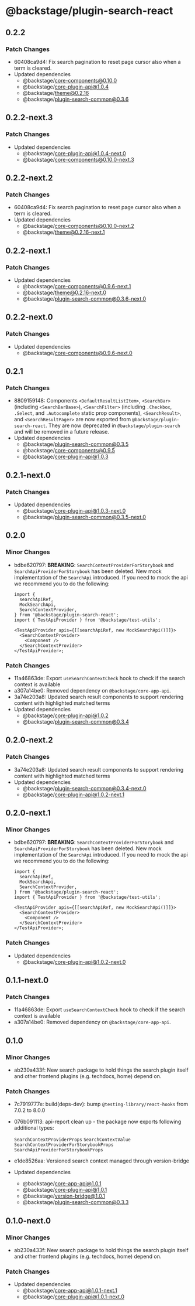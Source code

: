 # @backstage/plugin-search-react

## 0.2.2

### Patch Changes

- 60408ca9d4: Fix search pagination to reset page cursor also when a term is cleared.
- Updated dependencies
  - @backstage/core-components@0.10.0
  - @backstage/core-plugin-api@1.0.4
  - @backstage/theme@0.2.16
  - @backstage/plugin-search-common@0.3.6

## 0.2.2-next.3

### Patch Changes

- Updated dependencies
  - @backstage/core-plugin-api@1.0.4-next.0
  - @backstage/core-components@0.10.0-next.3

## 0.2.2-next.2

### Patch Changes

- 60408ca9d4: Fix search pagination to reset page cursor also when a term is cleared.
- Updated dependencies
  - @backstage/core-components@0.10.0-next.2
  - @backstage/theme@0.2.16-next.1

## 0.2.2-next.1

### Patch Changes

- Updated dependencies
  - @backstage/core-components@0.9.6-next.1
  - @backstage/theme@0.2.16-next.0
  - @backstage/plugin-search-common@0.3.6-next.0

## 0.2.2-next.0

### Patch Changes

- Updated dependencies
  - @backstage/core-components@0.9.6-next.0

## 0.2.1

### Patch Changes

- 8809159148: Components `<DefaultResultListItem>`, `<SearchBar>` (including `<SearchBarBase>`), `<SearchFilter>` (including `.Checkbox`, `.Select`, and `.Autocomplete` static prop components), `<SearchResult>`, and `<SearchResultPager>` are now exported from `@backstage/plugin-search-react`. They are now deprecated in `@backstage/plugin-search` and will be removed in a future release.
- Updated dependencies
  - @backstage/plugin-search-common@0.3.5
  - @backstage/core-components@0.9.5
  - @backstage/core-plugin-api@1.0.3

## 0.2.1-next.0

### Patch Changes

- Updated dependencies
  - @backstage/core-plugin-api@1.0.3-next.0
  - @backstage/plugin-search-common@0.3.5-next.0

## 0.2.0

### Minor Changes

- bdbe620797: **BREAKING**: `SearchContextProviderForStorybook` and `SearchApiProviderForStorybook` has been deleted. New mock implementation of the `SearchApi` introduced. If you need to mock the api we recommend you to do the following:

  ```tsx
  import {
    searchApiRef,
    MockSearchApi,
    SearchContextProvider,
  } from '@backstage/plugin-search-react';
  import { TestApiProvider } from '@backstage/test-utils';

  <TestApiProvider apis={[[searchApiRef, new MockSearchApi()]]}>
    <SearchContextProvider>
      <Component />
    </SearchContextProvider>
  </TestApiProvider>;
  ```

### Patch Changes

- 11a46863de: Export `useSearchContextCheck` hook to check if the search context is available
- a307a14be0: Removed dependency on `@backstage/core-app-api`.
- 3a74e203a8: Updated search result components to support rendering content with highlighted matched terms
- Updated dependencies
  - @backstage/core-plugin-api@1.0.2
  - @backstage/plugin-search-common@0.3.4

## 0.2.0-next.2

### Patch Changes

- 3a74e203a8: Updated search result components to support rendering content with highlighted matched terms
- Updated dependencies
  - @backstage/plugin-search-common@0.3.4-next.0
  - @backstage/core-plugin-api@1.0.2-next.1

## 0.2.0-next.1

### Minor Changes

- bdbe620797: **BREAKING**: `SearchContextProviderForStorybook` and `SearchApiProviderForStorybook` has been deleted. New mock implementation of the `SearchApi` introduced. If you need to mock the api we recommend you to do the following:

  ```tsx
  import {
    searchApiRef,
    MockSearchApi,
    SearchContextProvider,
  } from '@backstage/plugin-search-react';
  import { TestApiProvider } from '@backstage/test-utils';

  <TestApiProvider apis={[[searchApiRef, new MockSearchApi()]]}>
    <SearchContextProvider>
      <Component />
    </SearchContextProvider>
  </TestApiProvider>;
  ```

### Patch Changes

- Updated dependencies
  - @backstage/core-plugin-api@1.0.2-next.0

## 0.1.1-next.0

### Patch Changes

- 11a46863de: Export `useSearchContextCheck` hook to check if the search context is available
- a307a14be0: Removed dependency on `@backstage/core-app-api`.

## 0.1.0

### Minor Changes

- ab230a433f: New search package to hold things the search plugin itself and other frontend plugins (e.g. techdocs, home) depend on.

### Patch Changes

- 7c7919777e: build(deps-dev): bump `@testing-library/react-hooks` from 7.0.2 to 8.0.0
- 076b091113: api-report clean up - the package now exports following additional types:

  `SearchContextProviderProps`
  `SearchContextValue`
  `SearchContextProviderForStorybookProps`
  `SearchApiProviderForStorybookProps`

- e1de8526aa: Versioned search context managed through version-bridge
- Updated dependencies
  - @backstage/core-app-api@1.0.1
  - @backstage/core-plugin-api@1.0.1
  - @backstage/version-bridge@1.0.1
  - @backstage/plugin-search-common@0.3.3

## 0.1.0-next.0

### Minor Changes

- ab230a433f: New search package to hold things the search plugin itself and other frontend plugins (e.g. techdocs, home) depend on.

### Patch Changes

- Updated dependencies
  - @backstage/core-app-api@1.0.1-next.1
  - @backstage/core-plugin-api@1.0.1-next.0
